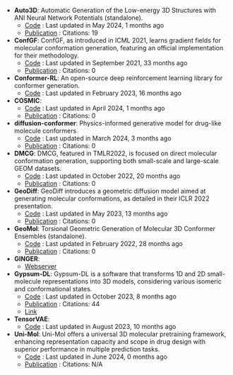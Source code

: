 - **Auto3D**: Automatic Generation of the Low-energy 3D Structures with ANI Neural Network Potentials (standalone).
	- [Code](https://github.com/isayevlab/Auto3D_pkg) : Last updated in May 2024, 1 months ago
	- [Publication](https://doi.org/10.1021/acs.jcim.2c00817) : Citations: 19
- **ConfGF**: ConfGF, as introduced in ICML 2021, learns gradient fields for molecular conformation generation, featuring an official implementation for their methodology.
	- [Code](https://github.com/DeepGraphLearning/ConfGF) : Last updated in September 2021, 33 months ago
	- [Publication](https://doi.org/10.48550/arXiv.2105.03902) : Citations: 0
- **Conformer-RL**: An open-source deep reinforcement learning library for conformer generation.
	- [Code](https://github.com/ZimmermanGroup/conformer-rl) : Last updated in February 2023, 16 months ago
- **COSMIC**: 
	- [Code](https://github.com/insilicomedicine/COSMIC) : Last updated in April 2024, 1 months ago
	- [Publication](https://doi.org/10.1021/acs.jcim.3c00989) : Citations: 0
- **diffusion-conformer**: Physics-informed generative model for drug-like molecule conformers
	- [Code](https://github.com/nobiastx/diffusion-conformer) : Last updated in March 2024, 3 months ago
	- [Publication](https://pubs.acs.org/doi/10.1021/acs.jcim.3c01816) : Citations: 0
- **DMCG**: DMCG, featured in TMLR2022, is focused on direct molecular conformation generation, supporting both small-scale and large-scale GEOM datasets.
	- [Code](https://github.com/DirectMolecularConfGen/DMCG) : Last updated in October 2022, 20 months ago
	- [Publication](https://doi.org/10.48550/arXiv.2202.01356) : Citations: 0
- **GeoDiff**: GeoDiff introduces a geometric diffusion model aimed at generating molecular conformations, as detailed in their ICLR 2022 presentation.
	- [Code](https://github.com/MinkaiXu/GeoDiff) : Last updated in May 2023, 13 months ago
	- [Publication](https://doi.org/10.48550/arXiv.2203.02923) : Citations: 0
- **GeoMol**: Torsional Geometric Generation of Molecular 3D Conformer Ensembles (standalone).
	- [Code](https://github.com/PattanaikL/GeoMol) : Last updated in February 2022, 28 months ago
	- [Publication](https://doi.org/10.48550/arXiv.2106.07802) : Citations: 0
- **GINGER**: 
	- [Webserver](https://www.molsoft.com/gingerdemo.html)
- **Gypsum-DL**: Gypsum-DL is a software that transforms 1D and 2D small-molecule representations into 3D models, considering various isomeric and conformational states.
	- [Code](https://github.com/durrantlab/gypsum_dl/) : Last updated in October 2023, 8 months ago
	- [Publication](https://doi.org/10.1186/s13321-019-0358-3) : Citations: 44
	- [Link](https://durrantlab.pitt.edu/gypsum-dl/)
- **TensorVAE**: 
	- [Code](https://github.com/yuh8/TensorVAE) : Last updated in August 2023, 10 months ago
- **Uni-Mol**: Uni-Mol offers a universal 3D molecular pretraining framework, enhancing representation capacity and scope in drug design with superior performance in multiple prediction tasks.
	- [Code](https://github.com/dptech-corp/Uni-Mol) : Last updated in June 2024, 0 months ago
	- [Publication](https://openreview.net/forum?id=6K2RM6wVqKu) : Citations: N/A
